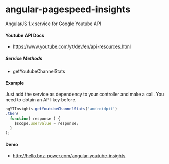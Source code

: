 # angular-pagespeed-insights
AngularJS 1.x service for Google Youtube API

#### Youtube API Docs ####

* https://www.youtube.com/yt/dev/en/api-resources.html

##### Service Methods #####

* getYoutubeChannelStats

#### Example ####

Just add the service as dependency to your controller and make a call.
You need to obtain an API-key before.

```javascript
ngYTInsights.getYoutubeChannelStats('androidpit')
.then(
  function( response ) {
    $scope.uservalue = response;
  }
);
```

#### Demo ####

* http://hello.bnz-power.com/angular-youtube-insights
